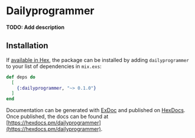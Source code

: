 # Dailyprogrammer

**TODO: Add description**

## Installation

If [available in Hex](https://hex.pm/docs/publish), the package can be installed
by adding `dailyprogrammer` to your list of dependencies in `mix.exs`:

```elixir
def deps do
  [
    {:dailyprogrammer, "~> 0.1.0"}
  ]
end
```

Documentation can be generated with [ExDoc](https://github.com/elixir-lang/ex_doc)
and published on [HexDocs](https://hexdocs.pm). Once published, the docs can
be found at [https://hexdocs.pm/dailyprogrammer](https://hexdocs.pm/dailyprogrammer).

